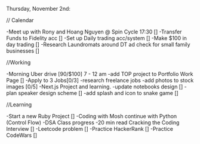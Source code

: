 Thursday, November 2nd:

// Calendar

-Meet up with Rony and Hoang Nguyen @ Spin Cycle 17:30 []
-Transfer Funds to Fidelity acc []
-Set up Daily trading acc/system []
-Make $100 in day trading []
-Research Laundromats around DT ad check for small family businesses []

//Working

-Morning Uber drive [90/$100] 7 - 12 am
-add TOP project to Portfolio Work Page []
-Apply to 3 Jobs[0/3]
-research freelance jobs
-add photos to stock images [0/5]
-Next.js Project and learning.
-update notebooks design []
-plan speaker design scheme []
-add splash and icon to snake game []

//Learning

-Start a new Ruby Project []
-Coding with Mosh continue with Python (Control Flow)
-DSA Class progress
-20 min read Cracking the Coding Interview []
-Leetcode problem []
-Practice HackerRank []
-Practice CodeWars []
